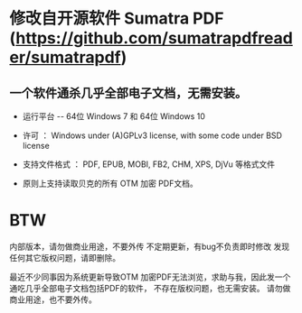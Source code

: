 # 修改自开源软件 Sumatra PDF (https://github.com/sumatrapdfreader/sumatrapdf)

## 一个软件通杀几乎全部电子文档，无需安装。

- 运行平台 
-- 64位 Windows 7 和 64位 Windows 10

- 许可 ： Windows under (A)GPLv3 license, with some code under BSD license 

- 支持文件格式 ： PDF, EPUB, MOBI, FB2, CHM, XPS, DjVu 等格式文件

- 原则上支持读取贝克的所有 OTM 加密 PDF文档。

# BTW 
 内部版本，请勿做商业用途，不要外传
 不定期更新，有bug不负责即时修改
 发现任何其它版权问题，请即删除。


 最近不少同事因为系统更新导致OTM 加密PDF无法浏览，求助与我，因此发一个通吃几乎全部电子文档包括PDF的软件，
不存在版权问题，也无需安装。
请勿做商业用途，也不要外传。
